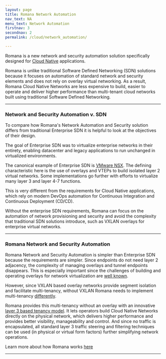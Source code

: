 ```yaml
---
layout: page
title: Romana Network Automation
nav_text: NA
menu_text: Network Automation
firstnav: 3
secondnav: 2
permalink: /cloud/network_automation/

---
```

Romana is a new network and security automation solution specifically designed for [Cloud Native](/cloud/cloud_native_arch) applications. 

Romana is unlike traditional Software Defined Networking (SDN) solutions because it focuses on automation of standard network and security elements and does not rely on overlay virtual networking. As a result, Romana Cloud Native Networks are less expensive to build, easier to operate and deliver higher performance than multi-tenant cloud networks built using traditional Software Defined Networking.

---

### Network and Security Automation v. SDN

To compare how Romana's Network Automation and Security solution differs from traditional Enterprise SDN it is helpful to look at the objectives of their design.

The goal of Enterprise SDN was to virtualize enterprise networks in their entirety, enabling datacenter and legacy applications to run unchanged in virtualized environments. 

The canonical example of Enterprise SDN is [VMware NSX](https://www.vmware.com/products/nsx). The defining characteristic here is the use of overlays and VTEPs to build isolated layer 2 virtual networks. Some implementations go further with efforts to virtualize many layer 3 and layer 4-7 functions.

This is very different from the requirements for Cloud Native applications, which rely on modern DevOps automation for Continuous Integration and Continuous Deployment (CD/CD).  

Without the enterprise SDN requirements, Romana can focus on the automation of network provisioning and security and avoid the complexity that traditional SDN solutions introduce, such as VXLAN overlays for enterprise virtual networks. 

---

### Romana Network and Security Automation

Romana Network and Security Automation is simpler than Enterprise SDN because the requirements are simpler. Since endpoints do not need layer 2 adjacency, the complexity of managing overlays and tunnel endpoints disappears. This is especially important since the challenges of building and operating overlays for network virtualization are [well known](/how/background/#vxlan-isolation/). 

However, since VXLAN based overlay networks provide segment isolation and facilitate multi-tenancy, without VXLAN Romana needs to implement multi-tenancy [differently](/how/romana_details/#romana-tenant-isolation). 

Romana provides this multi-tenancy without an overlay with an innovative [layer 3 based tenancy model](/how/romana_details/#romana-tenant-isolation). It lets operators build Cloud Native Networks directly on the physical network, which delivers higher performance and provides better visibility, manageability and control. And since no traffic is encapsulated, all standard layer 3 traffic steering and filtering techniques can be used (in physical or virtual form factors) further simplifying network operations.

Learn more about how Romana works [here](/how/romana_basics/)

---
